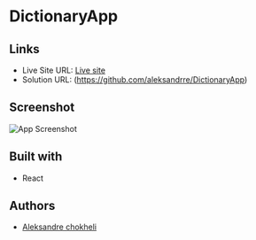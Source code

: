 # DictionaryApp

## Links

- Live Site URL: [Live site]("versel.url")
- Solution URL: (https://github.com/aleksandrre/DictionaryApp)

## Screenshot
![App Screenshot](https://github.com/aleksandrre/DictionaryApp/assets/108459639/18791a64-35ef-435b-8aae-9212a23e1759)
## Built with
- React

## Authors
- [Aleksandre chokheli](https://github.com/aleksandrre)
